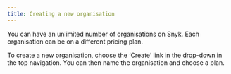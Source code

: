 ```yaml
---
title: Creating a new organisation
---
```


You can have an unlimited number of organisations on Snyk. Each organisation can be on a different pricing plan. 

To create a new organisation, choose the ‘Create’ link in the drop-down in the top navigation. You can then name the organisation and choose a plan.
